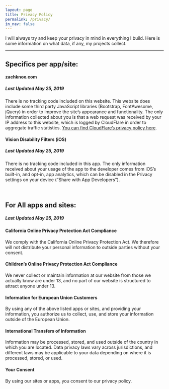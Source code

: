 ```yaml
---
layout: page
title: Privacy Policy
permalink: /privacy/
in_nav: false
---
```


I will always try and keep your privacy in mind in everything I build. Here is some information
on what data, if any, my projects collect.

---------------------------

## Specifics per app/site:



#### zachknox.com 
##### _Last Updated May 25, 2019_

There is no tracking code included on this website. This website does include some third party 
JavaScript libraries (Bootstrap, FontAwesome, jQuery) in order to improve the site’s appearance and
functionality. The only information collected about you is that a web request was received by your
IP address to this website, which is logged by CloudFlare in order to aggregate traffic
statistics. [You can find CloudFlare’s privacy policy here](https://www.cloudflare.com/privacypolicy/).

#### Vision Disability Filters (iOS)
##### _Last Updated May 25, 2019_

There is no tracking code included in this app. The only information received about your usage of the app to
the developer comes from iOS’s built-in, and opt-in, app analytics, which can be disabled in the Privacy
settings on your device (“Share with App Developers”).

<br />

## For All apps and sites:
##### _Last Updated May 25, 2019_



#### California Online Privacy Protection Act Compliance
We comply with the California Online Privacy Protection Act. We therefore will not distribute your personal information to outside parties without your consent.

#### Children’s Online Privacy Protection Act Compliance
We never collect or maintain information at our website from those we actually know are under 13, and no part of our website is structured to attract anyone under 13.

#### Information for European Union Customers
By using any of the above listed apps or sites, and providing your information, you authorize us to collect, use, and store your information outside of the European Union.

#### International Transfers of Information
Information may be processed, stored, and used outside of the country in which you are located. Data privacy laws vary across jurisdictions, and different laws may be applicable to your data depending on where it is processed, stored, or used.

#### Your Consent
By using our sites or apps, you consent to our privacy policy.